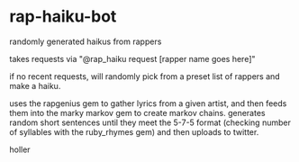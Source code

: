 rap-haiku-bot
=============

randomly generated haikus from rappers

takes requests via "@rap_haiku request [rapper name goes here]"

if no recent requests, will randomly pick from a preset list of rappers and make a haiku.

uses the rapgenius gem to gather lyrics from a given artist, and then feeds them into the marky markov gem to create markov chains. generates random short sentences until they meet the 5-7-5 format (checking number of syllables with the ruby_rhymes gem) and then uploads to twitter.

holler
